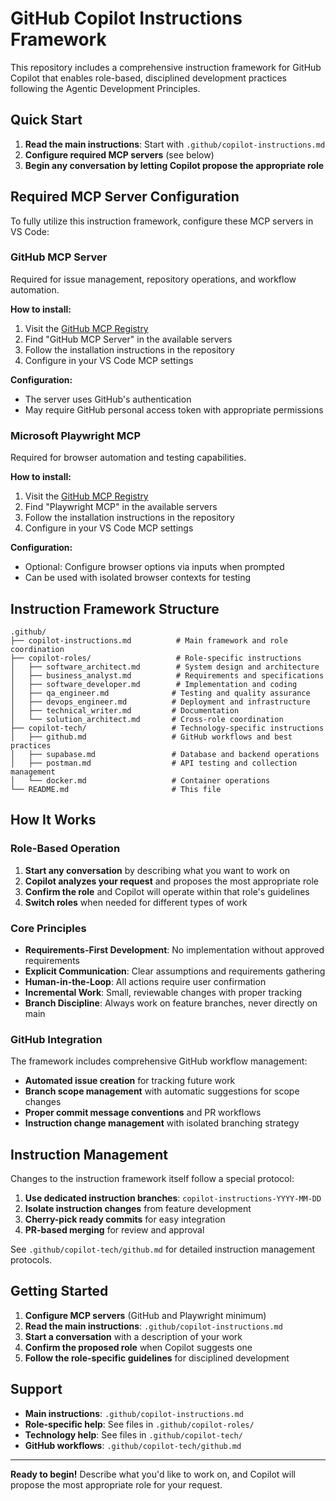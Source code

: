 # GitHub Copilot Instructions Framework

This repository includes a comprehensive instruction framework for GitHub Copilot that enables role-based, disciplined development practices following the Agentic Development Principles.

## Quick Start

1. **Read the main instructions**: Start with `.github/copilot-instructions.md`
2. **Configure required MCP servers** (see below)
3. **Begin any conversation by letting Copilot propose the appropriate role**

## Required MCP Server Configuration

To fully utilize this instruction framework, configure these MCP servers in VS Code:

### GitHub MCP Server

Required for issue management, repository operations, and workflow automation.

**How to install:**
1. Visit the [GitHub MCP Registry](https://github.com/mcp)
2. Find "GitHub MCP Server" in the available servers
3. Follow the installation instructions in the repository
4. Configure in your VS Code MCP settings

**Configuration:**
- The server uses GitHub's authentication
- May require GitHub personal access token with appropriate permissions

### Microsoft Playwright MCP

Required for browser automation and testing capabilities.

**How to install:**
1. Visit the [GitHub MCP Registry](https://github.com/mcp)
2. Find "Playwright MCP" in the available servers
3. Follow the installation instructions in the repository
4. Configure in your VS Code MCP settings

**Configuration:**
- Optional: Configure browser options via inputs when prompted
- Can be used with isolated browser contexts for testing

## Instruction Framework Structure

```
.github/
├── copilot-instructions.md          # Main framework and role coordination
├── copilot-roles/                   # Role-specific instructions
│   ├── software_architect.md        # System design and architecture
│   ├── business_analyst.md          # Requirements and specifications
│   ├── software_developer.md        # Implementation and coding
│   ├── qa_engineer.md              # Testing and quality assurance
│   ├── devops_engineer.md          # Deployment and infrastructure
│   ├── technical_writer.md         # Documentation
│   └── solution_architect.md       # Cross-role coordination
├── copilot-tech/                   # Technology-specific instructions
│   ├── github.md                   # GitHub workflows and best practices
│   ├── supabase.md                 # Database and backend operations
│   ├── postman.md                  # API testing and collection management
│   └── docker.md                   # Container operations
└── README.md                       # This file
```

## How It Works

### Role-Based Operation

1. **Start any conversation** by describing what you want to work on
2. **Copilot analyzes your request** and proposes the most appropriate role
3. **Confirm the role** and Copilot will operate within that role's guidelines
4. **Switch roles** when needed for different types of work

### Core Principles

- **Requirements-First Development**: No implementation without approved requirements
- **Explicit Communication**: Clear assumptions and requirements gathering
- **Human-in-the-Loop**: All actions require user confirmation
- **Incremental Work**: Small, reviewable changes with proper tracking
- **Branch Discipline**: Always work on feature branches, never directly on main

### GitHub Integration

The framework includes comprehensive GitHub workflow management:

- **Automated issue creation** for tracking future work
- **Branch scope management** with automatic suggestions for scope changes
- **Proper commit message conventions** and PR workflows
- **Instruction change management** with isolated branching strategy

## Instruction Management

Changes to the instruction framework itself follow a special protocol:

1. **Use dedicated instruction branches**: `copilot-instructions-YYYY-MM-DD`
2. **Isolate instruction changes** from feature development
3. **Cherry-pick ready commits** for easy integration
4. **PR-based merging** for review and approval

See `.github/copilot-tech/github.md` for detailed instruction management protocols.

## Getting Started

1. **Configure MCP servers** (GitHub and Playwright minimum)
2. **Read the main instructions**: `.github/copilot-instructions.md`
3. **Start a conversation** with a description of your work
4. **Confirm the proposed role** when Copilot suggests one
5. **Follow the role-specific guidelines** for disciplined development

## Support

- **Main instructions**: `.github/copilot-instructions.md`
- **Role-specific help**: See files in `.github/copilot-roles/`
- **Technology help**: See files in `.github/copilot-tech/`
- **GitHub workflows**: `.github/copilot-tech/github.md`

---

**Ready to begin!** Describe what you'd like to work on, and Copilot will propose the most appropriate role for your request.